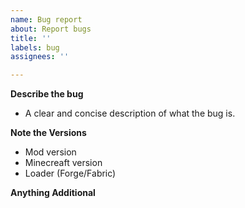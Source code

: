 ```yaml
---
name: Bug report
about: Report bugs
title: ''
labels: bug
assignees: ''

---
```


**Describe the bug**
- A clear and concise description of what the bug is.

**Note the Versions**
- Mod version
- Minecreaft version
- Loader (Forge/Fabric)


**Anything Additional**
